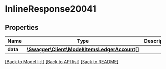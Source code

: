 # InlineResponse20041

## Properties
Name | Type | Description | Notes
------------ | ------------- | ------------- | -------------
**data** | [**\Swagger\Client\Model\ItemsLedgerAccount[]**](ItemsLedgerAccount.md) |  | [optional] 

[[Back to Model list]](../../README.md#documentation-for-models) [[Back to API list]](../../README.md#documentation-for-api-endpoints) [[Back to README]](../../README.md)

